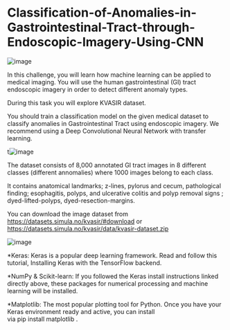 # Classification-of-Anomalies-in-Gastrointestinal-Tract-through-Endoscopic-Imagery-Using-CNN

![image](https://user-images.githubusercontent.com/62339931/111059431-7c0e6100-84bb-11eb-8c32-e6afc97aff93.png)

In this challenge, you will learn how machine learning can be applied to medical imaging.
You will use the human gastrointestinal (GI) tract endoscopic imagery in order to detect different anomaly types.

During this task you will explore KVASIR dataset. 

You should train a classification model on the given medical dataset to classify anomalies in Gastrointestinal Tract using endoscopic imagery. 
We recommend  using a Deep Convolutional Neural Network with transfer learning.


t![image](https://user-images.githubusercontent.com/62339931/111059446-9b0cf300-84bb-11eb-8d75-8d4a92b444df.png)

The dataset consists of 8,000 annotated GI tract images in 8 different classes (different annomalies) where 1000 images belong to each class.

It contains anatomical landmarks; z-lines, pylorus and cecum, pathological finding; esophagitis, polyps, and ulcerative colitis and polyp removal signs ; dyed-lifted-polyps, dyed-resection-margins.

You can download the image dataset from
https://datasets.simula.no/kvasir/#download or 
https://datasets.simula.no/kvasir/data/kvasir-dataset.zip


![image](https://user-images.githubusercontent.com/62339931/111059452-a3fdc480-84bb-11eb-9bac-5a860435dbbe.png)

*Keras: Keras is a popular deep learning framework. Read and follow this tutorial, Installing Keras with the TensorFlow backend.

*NumPy & Scikit-learn: If you followed the Keras install instructions linked directly above, these packages for numerical processing and machine learning will be installed.

*Matplotlib: The most popular plotting tool for Python. Once you have your Keras environment ready and active, you can install via pip install matplotlib .
